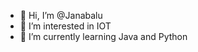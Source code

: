 - 👋 Hi, I’m @Janabalu
- 👀 I’m interested in IOT
- 🌱 I’m currently learning Java and Python

<!---
Janabalu/Janabalu is a ✨ special ✨ repository because its `README.md` (this file) appears on your GitHub profile.
You can click the Preview link to take a look at your changes.
--->

